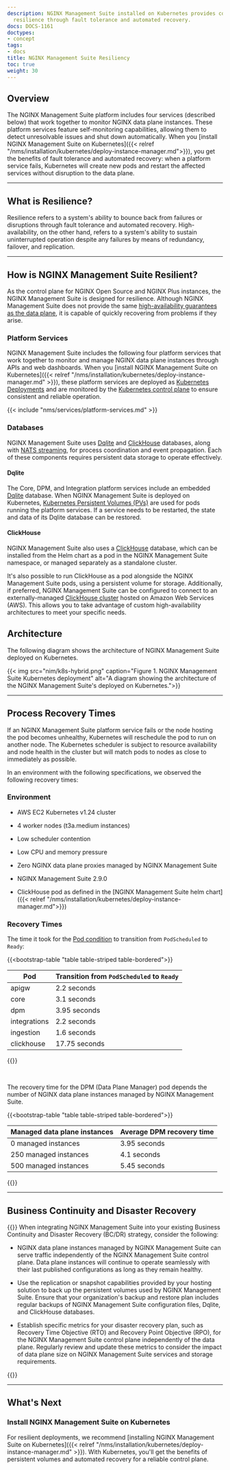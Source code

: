 ```yaml
---
description: NGINX Management Suite installed on Kubernetes provides control plane
  resilience through fault tolerance and automated recovery.
docs: DOCS-1161
doctypes:
- concept
tags:
- docs
title: NGINX Management Suite Resiliency
toc: true
weight: 30
---
```


## Overview

The NGINX Management Suite platform includes four services (described below) that work together to monitor NGINX data plane instances. These platform services feature self-monitoring capabilities, allowing them to detect unresolvable issues and shut down automatically. When you [install NGINX Management Suite on Kubernetes]({{< relref "/nms/installation/kubernetes/deploy-instance-manager.md">}}), you get the benefits of fault tolerance and automated recovery: when a platform service fails, Kubernetes will create new pods and restart the affected services without disruption to the data plane.

---

## What is Resilience?

Resilience refers to a system's ability to bounce back from failures or disruptions through fault tolerance and automated recovery. High-availability, on the other hand, refers to a system's ability to sustain uninterrupted operation despite any failures by means of redundancy, failover, and replication.

---

## How is NGINX Management Suite Resilient?

As the control plane for NGINX Open Source and NGINX Plus instances, the NGINX Management Suite is designed for resilience. Although NGINX Management Suite does not provide the same [high-availability guarantees as the data plane](https://www.nginx.com/products/nginx/high-availability/), it is capable of quickly recovering from problems if they arise.

### Platform Services

NGINX Management Suite includes the following four platform services that work together to monitor and manage NGINX data plane instances through APIs and web dashboards. When you [install NGINX Management Suite on Kubernetes]({{< relref "/nms/installation/kubernetes/deploy-instance-manager.md" >}}), these platform services are deployed as [Kubernetes Deployments](https://kubernetes.io/docs/concepts/workloads/controllers/deployment/) and are monitored by the [Kubernetes control plane](https://kubernetes.io/docs/concepts/overview/components/#control-plane-components) to ensure consistent and reliable operation.

{{< include "nms/services/platform-services.md" >}}

### Databases

NGINX Management Suite uses [Dqlite](https://dqlite.io/) and [ClickHouse](https://clickhouse.com/) databases, along with [NATS streaming](https://nats.io), for process coordination and event propagation. Each of these components requires persistent data storage to operate effectively.

#### Dqlite

The Core, DPM, and Integration platform services include an embedded [Dqlite](https://dqlite.io) database. When NGINX Management Suite is deployed on Kubernetes, [Kubernetes Persistent Volumes (PVs)](https://kubernetes.io/docs/concepts/storage/persistent-volumes/) are used for pods running the platform services. If a service needs to be restarted, the state and data of its Dqlite database can be restored.

#### ClickHouse

NGINX Management Suite also uses a [ClickHouse](https://clickhouse.com) database, which can be installed from the Helm chart as a pod in the NGINX Management Suite namespace, or managed separately as a standalone cluster.

It's also possible to run ClickHouse as a pod alongside the NGINX Management Suite pods, using a persistent volume for storage. Additionally, if preferred, NGINX Management Suite can be configured to connect to an externally-managed [ClickHouse cluster](https://aws.amazon.com/solutions/implementations/clickhouse-cluster/) hosted on Amazon Web Services (AWS). This allows you to take advantage of custom high-availability architectures to meet your specific needs.

## Architecture

The following diagram shows the architecture of NGINX Management Suite deployed on Kubernetes.

{{< img src="nim/k8s-hybrid.png" caption="Figure 1. NGINX Management Suite Kubernetes deployment" alt="A diagram showing the architecture of the NGINX Management Suite's deployed on Kubernetes.">}}

---

## Process Recovery Times

If an NGINX Management Suite platform service fails or the node hosting the pod becomes unhealthy, Kubernetes will reschedule the pod to run on another node. The Kubernetes scheduler is subject to resource availability and node health in the cluster but will match pods to nodes as close to immediately as possible.

In an environment with the following specifications, we observed the following recovery times:

### Environment

- AWS EC2 Kubernetes v1.24 cluster

- 4 worker nodes (t3a.medium instances)

- Low scheduler contention

- Low CPU and memory pressure

- Zero NGINX data plane proxies managed by NGINX Management Suite

- NGINX Management Suite 2.9.0

- ClickHouse pod as defined in the [NGINX Management Suite helm chart]({{< relref "/nms/installation/kubernetes/deploy-instance-manager.md">}})

### Recovery Times

The time it took for the [Pod condition](https://kubernetes.io/docs/concepts/workloads/pods/pod-lifecycle/#pod-conditions)
to transition from `PodScheduled` to `Ready`:

{{<bootstrap-table "table table-striped table-bordered">}}

| Pod          | Transition from `PodScheduled` to `Ready` |
|--------------|-------------------------------------------|
| apigw        | 2.2 seconds                               |
| core         | 3.1 seconds                               |
| dpm          | 3.95 seconds                              |
| integrations | 2.2 seconds                               |
| ingestion    | 1.6 seconds                               |
| clickhouse   | 17.75 seconds                             |

{{</bootstrap-table>}}

<br>

The recovery time for the DPM (Data Plane Manager) pod depends the number of NGINX data plane instances managed by NGINX Management Suite.

{{<bootstrap-table "table table-striped table-bordered">}}

| Managed data plane instances | Average DPM recovery time |
|------------------------------|---------------------------|
| 0 managed instances          | 3.95 seconds              |
| 250 managed instances        | 4.1 seconds               |
| 500 managed instances        | 5.45 seconds              |

{{</bootstrap-table>}}

---

## Business Continuity and Disaster Recovery

{{<important>}}
When integrating NGINX Management Suite into your existing Business Continuity and Disaster Recovery (BC/DR) strategy, consider the following:

- NGINX data plane instances managed by NGINX Management Suite can serve traffic independently of the NGINX Management Suite control plane. Data plane instances will continue to operate seamlessly with their last published configurations as long as they remain healthy.

- Use the replication or snapshot capabilities provided by your hosting solution to back up the persistent volumes used by NGINX Management Suite. Ensure that your organization's backup and restore plan includes regular backups of NGINX Management Suite configuration files, Dqlite, and ClickHouse databases.

- Establish specific metrics for your disaster recovery plan, such as Recovery Time Objective (RTO) and Recovery Point Objective (RPO), for the NGINX Management Suite control plane independently of the data plane. Regularly review and update these metrics to consider the impact of data plane size on NGINX Management Suite services and storage requirements.

{{</important>}}

---

## What's Next

### Install NGINX Management Suite on Kubernetes

For resilient deployments, we recommend [installing NGINX Management Suite on Kubernetes]({{< relref "/nms/installation/kubernetes/deploy-instance-manager.md" >}}). With Kubernetes, you'll get the benefits of persistent volumes and automated recovery for a reliable control plane.
